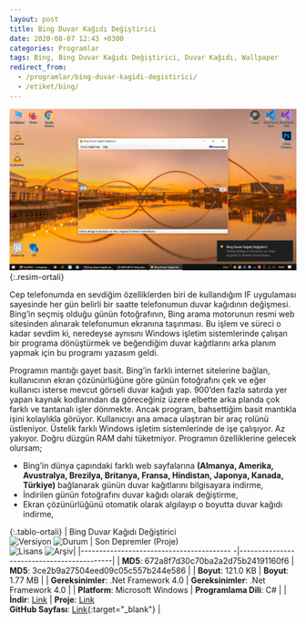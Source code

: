 ```yaml
---
layout: post
title: Bing Duvar Kağıdı Değiştirici
date: 2020-08-07 12:43 +0300
categories: Programlar
tags: Bing, Bing Duvar Kağıdı Değiştirici, Duvar Kağıdı, Wallpaper
redirect_from:
  - /programlar/bing-duvar-kagidi-degistirici/
  - /etiket/bing/
---
```

![bing-duvar-kagidi-degistirici](/images/programlar/bing-duvar-kagidi-degistirici.png){:.resim-ortali}

Cep telefonumda en sevdiğim özelliklerden biri de kullandığım IF uygulaması sayesinde her gün belirli bir saatte telefonumun duvar kağıdının değişmesi. Bing’in seçmiş olduğu günün fotoğrafının, Bing arama motorunun resmi web sitesinden alınarak telefonumun ekranına taşınması. Bu işlem ve süreci o kadar sevdim ki, neredeyse aynısını Windows işletim sistemlerinde çalışan bir programa dönüştürmek ve beğendiğim duvar kağıtlarını arka planım yapmak için bu programı yazasım geldi.

Programın mantığı gayet basit. Bing’in farklı internet sitelerine bağlan, kullanıcının ekran çözünürlüğüne göre günün fotoğrafını çek ve eğer kullanıcı isterse mevcut görseli duvar kağıdı yap. 900’den fazla satırda yer yapan kaynak kodlarından da göreceğiniz üzere elbette arka planda çok farklı ve tantanalı işler dönmekte. Ancak program, bahsettiğim basit mantıkla işini kolaylıkla görüyor. Kullanıcıyı ana amaca ulaştıran bir araç rolünü üstleniyor. Üstelik farklı Windows işletim sistemlerinde de işe çalışıyor. Az yakıyor. Doğru düzgün RAM dahi tüketmiyor. Programın özelliklerine gelecek olursam;

- Bing’in dünya çapındaki farklı web sayfalarına **(Almanya, Amerika, Avustralya, Brezilya, Britanya, Fransa, Hindistan, Japonya, Kanada, Türkiye)** bağlanarak günün duvar kağıtlarını bilgisayara indirme,
- İndirilen günün fotoğrafını duvar kağıdı olarak değiştirme,
- Ekran çözünürlüğünü otomatik olarak algılayıp o boyutta duvar kağıdı indirme,

{:.tablo-ortali}
| Bing Duvar Kağıdı Değiştirici <br>![Versiyon](https://img.shields.io/badge/Versiyon-2.3-blueviolet.svg?style=flat) ![Durum](https://img.shields.io/badge/Durum-Çalışıyor-success.svg?style=flat) |  Son Depremler (Proje)<br>![Lisans](https://img.shields.io/badge/Lisans-MIT-blue.svg?style=flat) ![Arşiv](https://img.shields.io/badge/Arşiv-orange.svg?style=flat)|
|----------------------------------------- -|-------------------------------------------|
| **MD5**: 672a8f7d30c70ba2a2d75b24191160f6 | **MD5**: 3ce2b9a27504eed09c05c557b244e586 | 
| **Boyut**: 121.0 KB                       | **Boyut**:  1.77 MB                         |
| **Gereksinimler**: .Net Framework 4.0     | **Gereksinimler**: .Net Framework 4.0    |
| **Platform**: Microsoft Windows           | **Programlama Dili**: C#                  |
| **İndir**: [Link](https://www.dropbox.com/s/74blhl4c1l5u7p0/bing-duvar-kagidi-degistirici.zip?dl=1) | **Proje**: [Link](https://www.dropbox.com/s/etwozjzf35s2xju/bing-duvar-kagidi-degistirici-proje.zip?dl=1) <br> **GitHub Sayfası**: [Link](https://github.com/Umut-D/Bing-Duvar-Kagidi-Degistirici){:target="_blank"} |
